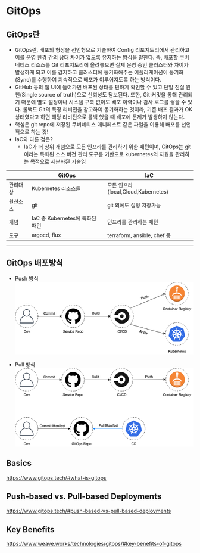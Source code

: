# GitOps
## GitOps란
* GitOps란, 배포의 형상을 선언형으로 기술하여 Config 리포지토리에서 관리하고 이를  운영 환경 간의 상태 차이가 없도록 유지하는 방식을 말한다. 즉, 배포할 쿠버네티스 리소스를 Git 리포지토리에 올려놓으면 실제 운영 중인 클러스터와 차이가 발생하게 되고 이를 감지하고 클러스터에 동기화해주는 어플리케이션이 동기화(Sync)를 수행하여 지속적으로 배포가 이루어지도록 하는  방식이다.
* GitHub 등의 웹 UI에 들어가면 배포된 상태를 편하게 확인할 수 있고 단일 진실 원천(Single source of truth)으로 신뢰성도 담보된다. 또한, Git 커밋을 통해 관리되기 때문에 별도 설정이나 시스템 구축 없이도 배포 이력이나 감사 로그를 쌓을 수 있다. 롤백도 Git의 특정 리비전을 참고하여 동기화하는 것이라, 기존 배포 결과가 OK 상태였다고 하면 해당 리비전으로 롤백 했을 때 배포에 문제가 발생하지 않는다.
* 핵심은 git repo에 저장된 쿠버네티스 매니페스트 같은 파일을 이용해 배포를 선언적으로 하는 것!
* IaC와 다른 점은?
    * IaC가 더 상위 개념으로 모든 인프라를 관리하기 위한 패턴이며, GitOps는 git이라는 특화된 소스 버전 관리 도구를 기반으로 kubernetes의 자원을 관리하는 목적으로 세분화된 기술임


|       | GitOps             | IaC                     |
|-------|--------------------|-------------------------|
| 관리대상| Kubernetes 리소스들   |  모든 인프라(local,Cloud,Kubernetes)    |
| 원천소스| git |  git 외에도 설정 저장가능 |
| 개념   | IaC 중 Kubernetes에 특화된 패턴     | 인프라를 관리하는 패턴    |
| 도구   | argocd, flux  |  terraform, ansible, chef 등    |

---
## GitOps 배포방식
* Push 방식
![pusj 배포방식](../../images/normal_cicd_flow.png)

* Pull 방식
![pull 배포방식](../..//images/gitops_cicd_flow.png)

## Basics
<https://www.gitops.tech/#what-is-gitops>


## Push-based vs. Pull-based Deployments
<https://www.gitops.tech/#push-based-vs-pull-based-deployments>


## Key Benefits
<https://www.weave.works/technologies/gitops/#key-benefits-of-gitops>

